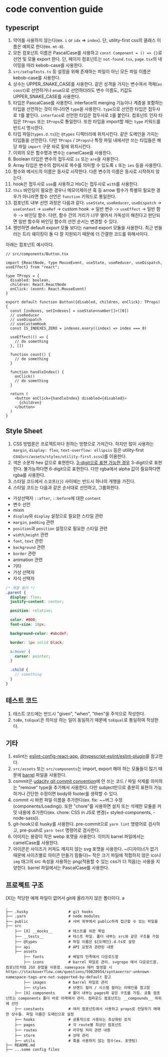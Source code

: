 # code convention guide

## typescript

1. 약어를 사용하지 않는다(ex. `i` or `idx` => `index`). 단, utility-first css의 클래스 이름은 예외로 한다(ex. `mt-8`).
2. 모든 컴포넌트 이름은 PascalCase를 사용하고 `const Component = () => {}`로 선언 및 모듈 export 한다. 단, 페이지 컴포넌트는 `not-found.tsx`, `page.tsx`의 네이밍을 따라 kebob-case를 사용한다.
3. `src/setupTests.ts` 등 설정을 위해 존재하는 파일이 아닌 모든 파일 이름은 kebob-case를 사용한다.
4. 상수는 UPPER_SNAKE_CASE를 사용한다. 같은 성격을 가지는 변수여서 객체(`as const`)로 선언하거나 `enum`으로 선언하더라도 변수 이름도, 키값도 UPPER_SNAKE_CASE를 사용한다.
5. 타입은 PascalCase를 사용한다. interface의 merging 기능이나 계층을 포함하는 타입을 선언하는 것이 아니라면 `type`을 사용한다. `type`으로 선언한 타입은 접두사로 `T`를 붙인다. `interface`로 선언한 타입은 접두사로 `I`를 붙인다. 컴포넌트 인자 타입은 `TProps` 또는 `IProps`로 통일한다. 또한 타입을 import할 때는 `type` 키워드를 반드시 명시한다.
6. 타입 파일(`types.d.ts`)는 `@types` 디렉터리에 위치시킨다. 같은 도메인을 가지는 타입들을 선언한다. 다만 `TProps` / `IProps`나 특정 파일 내에서만 쓰는 타입들은 해당 파일 `import` 구문 바로 밑에 위치시킨다.
7. 이외의 모든 함수명과 변수는 camelCase를 사용한다.
8. Boolean 타입은 변수의 접두사로 `is` 또는 `are`을 사용한다.
9. Array 타입은 변수의 접미사로 복수를 의미할 수 있도록 `s` 또는 `ies` 등을 사용한다.
10. 함수와 메서드의 이름은 동사로 시작한다. 다른 변수의 이름은 동사로 시작하지 않는다.
11. hook은 접두사로 `use`를 사용하고 HoC는 접두사로 `with`를 사용한다.
12. `this` 바인딩이 필요한 경우나 메모이제이션 훅 등 arrow 함수가 특별히 필요한 경우가 아니라면 함수 선언은 `function` 키워드로 통일한다.
13. 컴포넌트 내부 선언 과정은 다음과 같다. `useState`, `useReducer`, `useDispatch` -> `useContext` -> `useRef` -> custom hook -> 일반 변수 -> `useEffect` -> 일반 함수 -> 바인딩 함수. 다만, 함수 간의 거리가 너무 멀어서 가독성이 해친다고 판단되면 일반 함수와 바인딩 함수의 선언 순서는 변경할 수 있다.
14. 웬만하면 default export 모듈 보다는 named export 모듈을 사용한다. 최근 번들러는 트리 쉐이킹이 둘 다 잘 지원되기 때문에 더 간결한 코드를 위해서이다.

아래는 컴포넌트 예시이다.

```tsx
// src/components/Button.tsx

import {ReactNode, type MouseEvent, useState, useReducer, useDispatch, useEffect} from "react";

type TProps = {
  disabled: boolean,
  children: React.ReactNode
  onClick: (event: React.MouseEvent)
}

export default function Button({disabled, children, onClick}: TProps) {
  const [indexes, setIndexes] = useState<number[]>([0])
  // useReducer
  // useDispatch
  // useCustomHook
  const IS_INDEXES_ZERO = indexes.every((index) => index === 0)

  useEffect(() => {
    // do something
  }, [])

  function count() {
    // do something
  }

  function handleIndex() {
    onClick()
    // do something
  }

  return (
    <button onClick={handleIndex} disabled={disabled}>
      {children}
    </button>
  )
}
```

## Style Sheet

1. CSS 방법론은 프로젝트마다 원하는 방향으로 가져간다. 하지만 많이 사용하는 `margin`, `display: flex`, `text-overflow: ellipsis` 등은 utility-first css(`src/assets/styles/utility-first.scss`)를 이용한다.
2. 색은 소문자 hex 값으로 표현한다. [3-digit으로 표현 가능한 경우](https://www.w3schools.com/css/css_colors_hex.asp) 3-digit으로 표현한다. 불가능하다면 6-digit으로 표현한다. 다만 rgba에서 alpha 값이 필요하다면 rgba를 사용한다.
3. 스타일 코드에서 스코프(`{}`) 사이에는 반드시 하나의 개행을 가진다.
4. 스타일 코드는 다음과 같은 순서대로 선언하고, 그룹화한다.

- 가상선택자 `::after`, `::before`에 대한 `content`
- 변수 선언
- mixin
- `display`와 `display` 설정으로 필요한 스타일 관련
- `margin`, `padding` 관련
- `position`과 `position` 설정으로 필요한 스타일 관련
- `width`,`height` 관련
- `font`, `text` 관련
- `background` 관련
- `border` 관련
- animation 관련
- 기타
- 가상 선택자
- 자식 선택자

```scss
/* 예를 들어 */
.parent {
  display: flex;
  justify-content: center;

  position: relative;

  color: #000;
  font-size: 18px;

  background-color: #abcdef;

  border: 1px solid black;

  &:hover {
    cursor: pointer;
  }

  .child {
    // something
  }
}
```

## 테스트 코드

1. 테스트 코드에는 반드시 "given", "when", "then"을 주석으로 작성한다.
2. `toBe`, `toEqual`은 의미상 하는 일이 동일하기 때문에 `toEqual`로 통일하여 작성한다.

## 기타

1. eslint는 [eslint-config-react-app](https://www.npmjs.com/package/eslint-config-react-app), [@typescript-eslint/eslint-plugin](https://www.npmjs.com/package/@typescript-eslint/eslint-plugin)를 참고한다.
2. `src/assets` 또는 `src/components`는 import, export 해야 하는 모듈들이 많기 때문에 [barrel](https://basarat.gitbook.io/typescript/main-1/barrel) 파일을 사용한다.
3. commit은 [udacity git commit convention](http://udacity.github.io/git-styleguide/)에 안 쓰는 코드 / 파일 삭제를 의미하는 "remove" type을 추가해서 사용한다. 다만 subject만으로 충분히 표현이 가능하거나 간단한 수정이면 body와 footer를 생략할 수 있다.
4. commit 시 바뀐 파일 이름을 추가한다(ex. fix: \~\~버그 수정(components/Loading)). 또한 "chore"를 사용하면 설치 또는 삭제한 모듈을 커밋 내용에 추가한다(ex. chore: CSS in JS로 변경(+ styled-components, - node-sass)).
5. git-hook으로 husky를 사용한다. pre-commit으로 `yarn lint` 명령어로 검사하고, pre-push로 `yarn test` 명령어로 검사한다.
6. 이미지는 용량이 작은 webp 포맷을 사용한다. 이미지 barrel 파일에서는 camelCase를 사용한다.
7. 아이콘은 사이즈가 커져도 깨지지 않는 svg 포맷을 사용한다. ~(디자이너가 없기 때문에 사이즈별로 아이콘 만들기 힘들다)~ 작은 크기 파일에 적합하지 않은 ico나 `img` 태그의 src 속성을 사용하는 png(적용할 수 있는 css가 더 적음)는 사용을 지양한다. barrel 파일에서는 PascalCase를 사용한다.

## 프로젝트 구조

\[X]는 적당한 예제 파일이 없어서 git에 올라가지 않은 폴더이다.
a

```
.
├── .husky                  # git hooks
├── .yarn                   # node modules
├── public                  # 서버 외부에서 public하게 접근할 수 있는 파일들
├── src
    ├── [X] __mocks__       # 테스트를 위한 목업
    ├── __tests__           # 테스트 파일. 폴더 내부는 src와 같은 구조를 가짐
    ├── @types              # 파일 이름은 ${도메인}.d.ts로 설정
    ├── api                 # API 요청과 관련된 내용
    ├── assets
        ├── fonts           # 배달의 민족에서 다운로드함
        ├── icons           # barrel 파일로 관리. svgrepo 에서 다운로드함. 컴포넌트처럼 JSX 문법을 이용함. namespace 에러 발생할 시 https://stackoverflow.com/questions/59820954/syntaxerror-unknown-namespace-tags-are-not-supported-by-default 참고
        ├── images          # barrel 파일로 관리
        ├── styles          # 브랜드 컬러 / 시스템 컬러는 리메인을 참고함
    ├── [X] components      # 폴더 내부는 pages와 같은 구조를 가짐. 공통 컴포넌트는 components 폴더 바로 아래에서 관리. 컴파운드 컴포넌트는 __compounds__ 하위에 선언
    ├── constants           # 여러 컴포넌트에서 사용하고 props로 전달하기 애매한 상수들. 파일 이름은 도메인으로 설정
    ├── hooks               # 공통적으로 사용되는 추상화된 로직
    ├── pages               # 각 route별 최상단 컴포넌트
    ├── routes              # 라우팅 처리 관련 내용
    ├── store               # 상태 관리
    ├── utils               # 훅을 사용하지 않는 함수(ex. 포맷팅)
├── README.md
├── ...some config files
```
